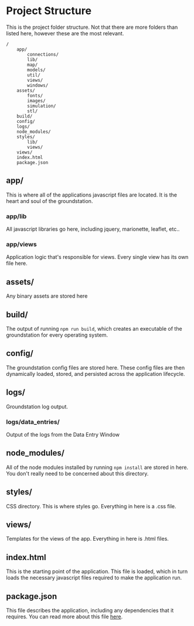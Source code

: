 # Project Structure
This is the project folder structure. Not that there are
more folders than listed here, however these are the most relevant.

```text
/
    app/
        connections/
        lib/
        map/
        models/
        util/
        views/
        windows/
    assets/
        fonts/
        images/
        simulation/
        stl/
    build/
    config/
    logs/
    node_modules/
    styles/
        lib/
        views/
    views/
    index.html
    package.json
```
## app/
This is where all of the applications javascript files are located. It is the heart and soul of the groundstation.

### app/lib
All javascript libraries go here, including jquery, marionette, leaflet, etc..

### app/views
Application logic that's responsible for views. Every single view has its own file here.

## assets/
Any binary assets are stored here

## build/
The output of running `npm run build`, which creates an executable of the groundstation for every operating system.

## config/
The groundstation config files are stored here. These config files are then dynamically loaded, stored, and persisted across the application lifecycle.

## logs/
Groundstation log output. 

### logs/data_entries/
Output of the logs from the Data Entry Window

## node_modules/
All of the node modules installed by running `npm install` are stored in here. You don't really need to be concerned about this directory.

## styles/
CSS directory. This is where styles go. Everything in here is a .css file.

## views/
Templates for the views of the app. Everything in here is .html files.

## index.html
This is the starting point of the application. This file is loaded, which in turn loads the necessary javascript files required to make the application run.

## package.json
This file describes the application, including any dependencies that it requires. You can read more about this file [here](https://docs.npmjs.com/files/package.json).